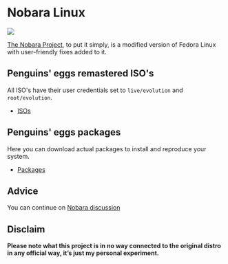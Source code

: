 # Nobara Linux
![](https://nobaraproject.org/wp-content/uploads/2022/10/cropped-nobara_penguin_logotype-1.png)

[The Nobara Project](https://nobaraproject.org/), to put it simply, is a modified version of Fedora Linux with user-friendly fixes added to it. 

## Penguins' eggs remastered ISO's
All ISO's have their user credentials set to ```live/evolution``` and ```root/evolution```.

* [ISOs](https://drive.google.com/drive/folders/1iiw1Itfo3-zGwn4jeM-LvWZbcbYKTd3Q)

## Penguins' eggs packages
Here you can download actual packages to install and reproduce your system.

* [Packages](https://penguins-eggs.net/basket/index.php?p=packages%2Ftarballs)

## Advice

You can continue on [Nobara discussion](https://github.com/pieroproietti/penguins-blog/discussions/38)

## Disclaim
__Please note what this project is in no way connected to the original distro in any official way, it’s just my personal experiment.__

